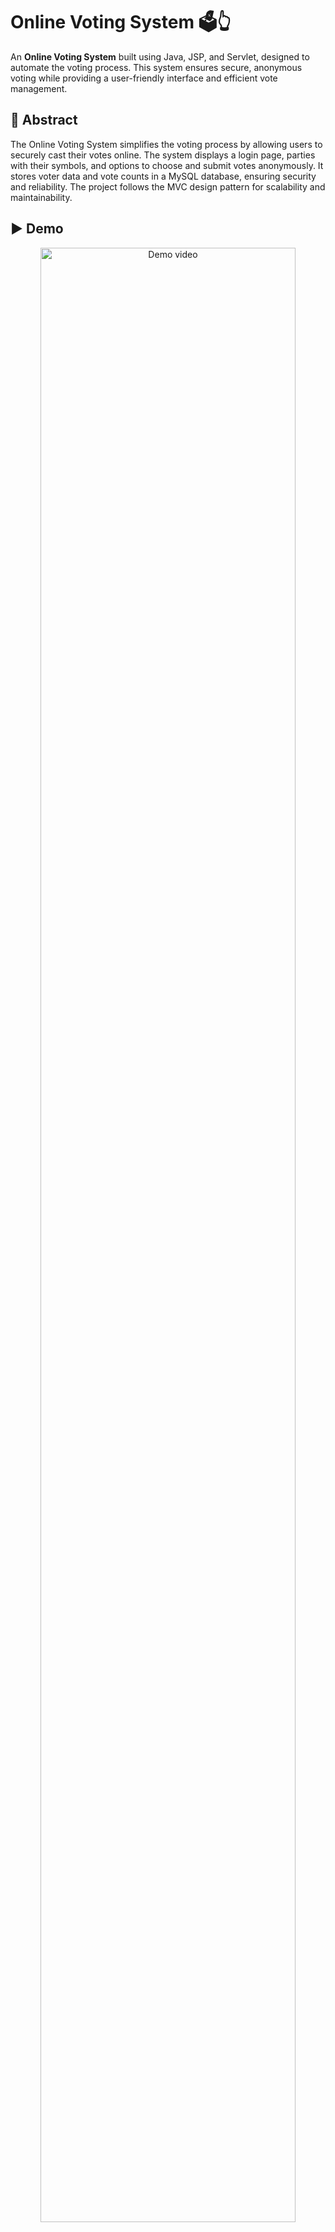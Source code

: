 # Online Voting System 🗳️👆

An **Online Voting System** built using Java, JSP, and Servlet, designed to automate the voting process. This system ensures secure, anonymous voting while providing a user-friendly interface and efficient vote management.

## 📄 **Abstract**

The Online Voting System simplifies the voting process by allowing users to securely cast their votes online. The system displays a login page, parties with their symbols, and options to choose and submit votes anonymously. It stores voter data and vote counts in a MySQL database, ensuring security and reliability. The project follows the MVC design pattern for scalability and maintainability.

## ▶️ Demo
<div align="center">
<img src="" alt="Demo video" width="90%" style="border-radius: 16px;"/>
</div>

## 🚀 **Features**

1. **Voter Authentication/Registration:** Secure login/registration portal for voters.  
2. **Party Display:** Show participating parties with their unique symbols.
3. **Voting Process:** Allow voters to select a party and cast votes securely.
4. **Vote Recording:** Store anonymous votes and voter details in a MySQL database.
5. **User Interface:** Responsive, user-friendly design using HTML, CSS, Bootstrap and JavaScript.
6. **MVC Architecture:** Modular code structure for easy maintenance and scalability.
7. **Security:** Prevent duplicate voting and ensure data integrity.
8. **Admin Panel:** Manage parties and monitor vote counts.

## 👥 **Roles in the System**

1. **Admin:**  
   - Login/Logout using a Security Key to access secure Admin panel.
   - Add/Delete party details.  
   - View election result.    
   - One admin only.

2. **Voter:**  
   - Register with unique credentials (e.g., voter ID, date of birth etc.).  
   - Login/Logout securely using their voter ID and password.  
   - Vote for their chosen party.
   - Cannot vote more than once.  
   - Must be 18 years or older. 
   
## 🎨 **Design Pattern**
<div align="center">
<img src="C:\Users\PARIDHI\eclipse-workspace\OnlineVotingSystem\src\main\webapp\images\mvc.drawio.png" alt="mvc" width="90%" style="border-radius: 16px;"/>
</div>


## 🛠 **Technologies/Tools used**

- **Backend**: Java, JSP, Servlet  
- **Frontend**: HTML, CSS, JavaScript  
- **Database**: MySQL  
- **Design Pattern**: MVC Architecture  
- **IDE**: Eclipse IDE for Enterprise Java and Web Developers - 24-09
- **Project Type**: Dynamic Web Project

## 🛢 **Database Tables**

1. **Voters**  
   - **Voter ID**: Unique identifier for each voter.  
   - **Full Name**: The full name of the voter.  
   - **DOB**: Date of birth of the voter.  
   - **Password**: Voter's password for login.

2. **Party**  
   - **Party ID**: Unique identifier for each political party.  
   - **Party Name**: Name of the political party.  
   - **Party Symbol**: Symbol representing the party.

3. **Admin**  
   - **Username**: Admin username for login.  
   - **Security Key**: A unique security key used for admin authentication.

## ⚙️ **Setup and Installation**

1. **Clone the repository**:  
   ```bash
   git clone https://github.com/paridhi3/Online-Voting-System.git
   cd Online-Voting-System
   ```

2. **Import the project into Eclipse**:
  - Open Eclipse IDE.
  - Select *File* > *Import* > *Existing Projects* into **Workspace**.
  - Choose the cloned project directory and import it.
    
3. **Run the project**:
  - Right-click on the Login-Registration project in the Eclipse workspace.
  - Select *Run As* > *Run on Server*.
  
#### External System Requirements used in this project:
1. **[MySQL Connector/J (version 9.1.0) ](src/main/webapp/WEB-INF/lib/mysql-connector-j-9.1.0.jar)**
2. **[Jakarta Servlet API (version 5.0.0) ](src/main/webapp/WEB-INF/lib/jakarta.servlet-api-5.0.0-javadoc.jar)**    
     
     